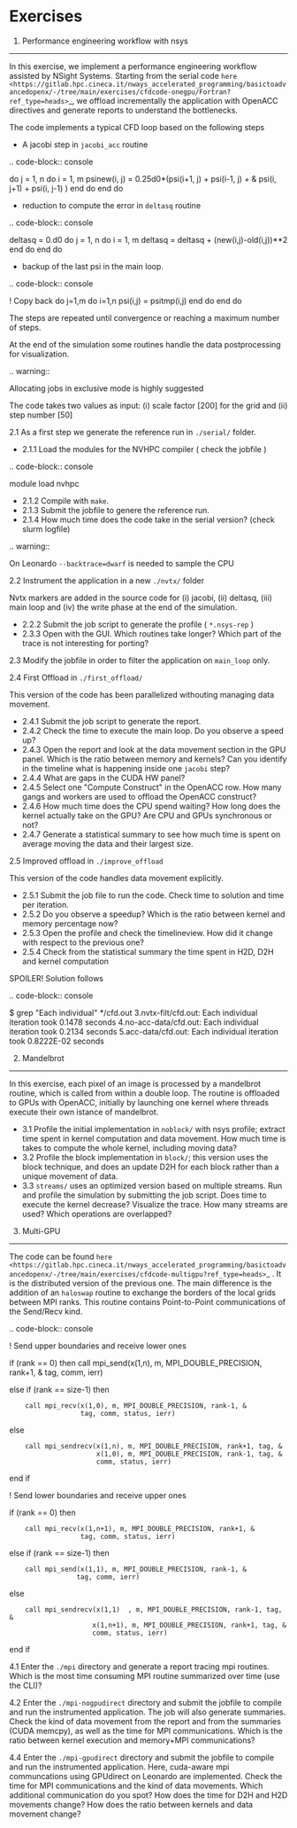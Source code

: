 Exercises
=========

1. Performance engineering workflow with nsys
---------------------------------------------

In this exercise, we implement a performance engineering workflow assisted by NSight Systems. Starting from the serial code `here <https://gitlab.hpc.cineca.it/nways_accelerated_programming/basictoadvancedopenx/-/tree/main/exercises/cfdcode-onegpu/Fortran?ref_type=heads>`_, we offload incrementally the application with OpenACC directives and generate reports to understand the bottlenecks.

The code implements a typical CFD loop based on the following steps

* A jacobi step in ``jacobi_acc`` routine

.. code-block:: console

   do j = 1, n
      do i = 1, m
          psinew(i, j) = 0.25d0*(psi(i+1, j) + psi(i-1, j) + &
                             psi(i, j+1) + psi(i, j-1)     )
      end do
   end do

* reduction to compute the error in ``deltasq`` routine

.. code-block:: console

   deltasq = 0.d0
   do j = 1, n
     do i = 1, m
       deltasq = deltasq + (new(i,j)-old(i,j))**2
     end do
    end do

* backup of the last psi in the main loop.

.. code-block:: console

   !  Copy back
   do j=1,m
     do i=1,n
       psi(i,j) = psitmp(i,j)
     end do
   end do


The steps are repeated until convergence or reaching a maximum number of steps.

At the end of the simulation some routines handle the data postprocessing for visualization.

.. warning::

   Allocating jobs in exclusive mode is highly suggested


The code takes two values as input: (i) scale factor [200] for the grid and (ii) step number [50]

2.1 As a first step we generate the reference run in ``./serial/`` folder.

* 2.1.1 Load the modules for the NVHPC compiler ( check the jobfile )
      
.. code-block:: console
    
   module load nvhpc

* 2.1.2 Compile with ``make``. 
* 2.1.3 Submit the jobfile to genere the reference run.
* 2.1.4 How much time does the code take in the serial version? (check slurm logfile)

.. warning::

   On Leonardo ``--backtrace=dwarf`` is needed to sample the CPU


2.2 Instrument the application in a new ``./nvtx/`` folder

Nvtx markers are added in the source code for (i) jacobi, (ii) deltasq, (iii) main loop and (iv) the write phase at the end of the simulation.

* 2.2.2 Submit the job script to generate the profile ( ``*.nsys-rep`` )
* 2.3.3 Open with the GUI.  Which routines take longer? Which part of the trace is not interesting for porting? 
  
2.3 Modify the jobfile in order to filter the application on ``main_loop`` only.

2.4 First Offload in ``./first_offload/`` 

This version of the code has been parallelized withouting managing data movement. 

* 2.4.1 Submit the job script to generate the report.
* 2.4.2 Check the time to execute the main loop. Do you observe a speed up?
* 2.4.3 Open the report and look at the data movement section in the GPU panel. Which is the ratio between memory and kernels? Can you identify in the timeline what is happening inside one ``jacobi`` step?
* 2.4.4 What are gaps in the CUDA HW panel?
* 2.4.5 Select one "Compute Construct" in the OpenACC row. How many gangs and workers are used to offload the OpenACC construct? 
* 2.4.6 How much time does the CPU spend waiting? How long does the kernel actually take on the GPU? Are CPU and GPUs synchronous or not? 
* 2.4.7 Generate a statistical summary to see how much time is spent on average moving the data and their largest size.

2.5 Improved offload in ``./improve_offload``

This version of the code handles data movement explicitly.

* 2.5.1 Submit the job file to run the code. Check time to solution and time per iteration. 
* 2.5.2 Do you observe a speedup? Which is the ratio between kernel and memory percentage now?
* 2.5.3 Open the profile and check the timelineview. How did it change with respect to the previous one?
* 2.5.4 Check from the statistical summary the time spent in H2D, D2H and kernel computation


SPOILER! Solution follows

.. code-block:: console

   $ grep "Each individual" */cfd.out
   3.nvtx-filt/cfd.out: Each individual iteration took  0.1478     seconds
   4.no-acc-data/cfd.out: Each individual iteration took  0.2134     seconds
   5.acc-data/cfd.out: Each individual iteration took  0.8222E-02 seconds

2. Mandelbrot
------------

In this exercise, each pixel of an image is processed by a mandelbrot routine, which is called from within a double loop. The routine is offloaded to GPUs with OpenACC, initially by launching one kernel where threads execute their own istance of mandelbrot.

* 3.1 Profile the initial implementation in ``noblock/`` with nsys profile; extract time spent in kernel computation and data movement. How much time is takes to compute the whole kernel, including moving data?
* 3.2 Profile the block implementation in ``block/``; this version uses the block technique, and does an update D2H for each block rather than a unique movement of data.
* 3.3 ``streams/`` uses an optimized version based on multiple streams. Run and profile the simulation by submitting the job script. Does time to execute the kernel decrease? Visualize the trace. How many streams are used? Which operations are overlapped?  


3. Multi-GPU 
------------

The code can be found `here <https://gitlab.hpc.cineca.it/nways_accelerated_programming/basictoadvancedopenx/-/tree/main/exercises/cfdcode-multigpu?ref_type=heads>`_ . It is the distributed version of the previous one. The main difference is the addition of an ``haloswap`` routine to exchange the borders of the local grids between MPI ranks. This routine contains Point-to-Point communications of the Send/Recv kind.

.. code-block:: console

   !  Send upper boundaries and receive lower ones

   if (rank == 0) then
        call mpi_send(x(1,n), m, MPI_DOUBLE_PRECISION, rank+1, &
                     tag, comm, ierr)

   else if (rank == size-1) then

        call mpi_recv(x(1,0), m, MPI_DOUBLE_PRECISION, rank-1, &
                      tag, comm, status, ierr)

   else

        call mpi_sendrecv(x(1,n), m, MPI_DOUBLE_PRECISION, rank+1, tag, &
                          x(1,0), m, MPI_DOUBLE_PRECISION, rank-1, tag, &
                          comm, status, ierr)

   end if

   !  Send lower boundaries and receive upper ones

   if (rank == 0) then

        call mpi_recv(x(1,n+1), m, MPI_DOUBLE_PRECISION, rank+1, &
                      tag, comm, status, ierr)

   else if (rank == size-1) then

        call mpi_send(x(1,1), m, MPI_DOUBLE_PRECISION, rank-1, &
                     tag, comm, ierr)

   else

        call mpi_sendrecv(x(1,1)  , m, MPI_DOUBLE_PRECISION, rank-1, tag, &
                         x(1,n+1), m, MPI_DOUBLE_PRECISION, rank+1, tag, &
                         comm, status, ierr)
   end if


4.1 Enter the ``./mpi`` directory and generate a report tracing mpi routines. Which is the most time consuming MPI routine summarized over time (use the CLI)?

4.2 Enter the ``./mpi-nogpudirect`` directory and submit the jobfile to compile and run the instrumented application. The job will also generate summaries. Check the kind of data movement from the report and from the summaries (CUDA memcpy), as well as the time for MPI communications. Which is the ratio between kernel execution and memory+MPI communications?

4.4 Enter the ``./mpi-gpudirect`` directory and submit the jobfile to compile and run the instrumented application. Here, cuda-aware mpi communcations using GPUdirect on Leonardo are implemented. Check the time for MPI communications and the kind of data movements. Which additional communication do you spot? How does the time for D2H and H2D movements change? How does the ratio between kernels and data movement change?
